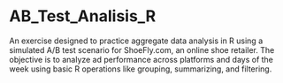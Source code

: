 # AB_Test_Analisis_R
An exercise designed to practice aggregate data analysis in R using a simulated A/B test scenario for ShoeFly.com, an online shoe retailer. The objective is to analyze ad performance across platforms and days of the week using basic R operations like grouping, summarizing, and filtering.
